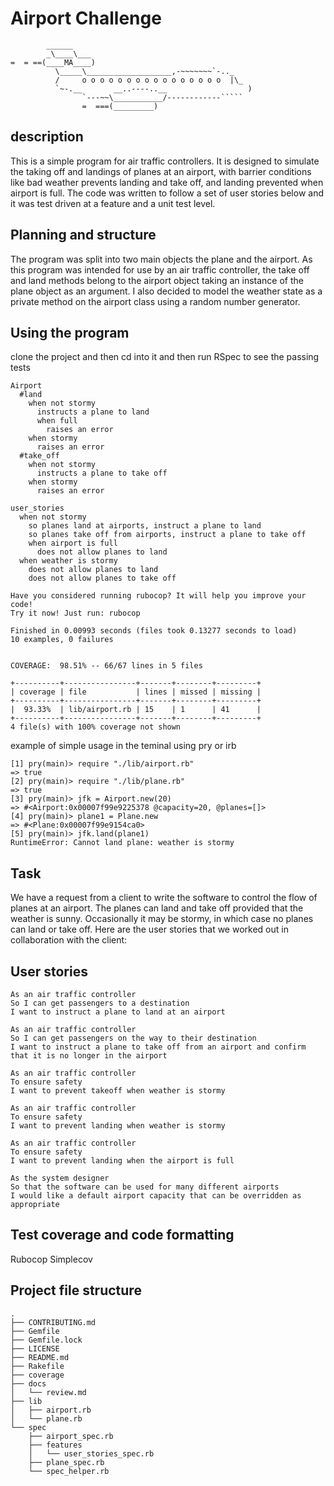 Airport Challenge
=================

```
        ______
        _\____\___
=  = ==(____MA____)
          \_____\___________________,-~~~~~~~`-.._
          /     o o o o o o o o o o o o o o o o  |\_
          `~-.__       __..----..__                  )
                `---~~\___________/------------`````
                =  ===(_________)

```

description
------------

This is a simple program for air traffic controllers. It is designed to simulate the taking off and landings of planes at an airport, with barrier conditions like bad weather prevents landing and take off, and landing prevented when airport is full. The code was written to follow a set of user stories below and it was test driven at a feature and a unit test level.

Planning and structure
----------------------

The program was split into two main objects the plane and the airport. As this program was intended for use by an air traffic controller, the take off and land methods belong to the airport object taking an instance of the plane object as an argument. I also decided to model the weather state as a private method on the airport class using a random number generator.

Using the program
-----------------

clone the project and then cd into it and then run RSpec to see the passing tests

```
Airport
  #land
    when not stormy
      instructs a plane to land
      when full
        raises an error
    when stormy
      raises an error
  #take_off
    when not stormy
      instructs a plane to take off
    when stormy
      raises an error

user_stories
  when not stormy
    so planes land at airports, instruct a plane to land
    so planes take off from airports, instruct a plane to take off
    when airport is full
      does not allow planes to land
  when weather is stormy
    does not allow planes to land
    does not allow planes to take off

Have you considered running rubocop? It will help you improve your code!
Try it now! Just run: rubocop

Finished in 0.00993 seconds (files took 0.13277 seconds to load)
10 examples, 0 failures


COVERAGE:  98.51% -- 66/67 lines in 5 files

+----------+----------------+-------+--------+---------+
| coverage | file           | lines | missed | missing |
+----------+----------------+-------+--------+---------+
|  93.33%  | lib/airport.rb | 15    | 1      | 41      |
+----------+----------------+-------+--------+---------+
4 file(s) with 100% coverage not shown

```


example of simple usage in the teminal using pry or irb

```
[1] pry(main)> require "./lib/airport.rb"
=> true
[2] pry(main)> require "./lib/plane.rb"
=> true
[3] pry(main)> jfk = Airport.new(20)
=> #<Airport:0x00007f99e9225378 @capacity=20, @planes=[]>
[4] pry(main)> plane1 = Plane.new
=> #<Plane:0x00007f99e9154ca0>
[5] pry(main)> jfk.land(plane1)
RuntimeError: Cannot land plane: weather is stormy
```



Task
-----

We have a request from a client to write the software to control the flow of planes at an airport. The planes can land and take off provided that the weather is sunny. Occasionally it may be stormy, in which case no planes can land or take off.  Here are the user stories that we worked out in collaboration with the client:

User stories
------------

```
As an air traffic controller
So I can get passengers to a destination
I want to instruct a plane to land at an airport

As an air traffic controller
So I can get passengers on the way to their destination
I want to instruct a plane to take off from an airport and confirm that it is no longer in the airport

As an air traffic controller
To ensure safety
I want to prevent takeoff when weather is stormy

As an air traffic controller
To ensure safety
I want to prevent landing when weather is stormy

As an air traffic controller
To ensure safety
I want to prevent landing when the airport is full

As the system designer
So that the software can be used for many different airports
I would like a default airport capacity that can be overridden as appropriate
```


Test coverage and code formatting
---------------------------------

Rubocop
Simplecov


Project file structure
----------------------

```
.
├── CONTRIBUTING.md
├── Gemfile
├── Gemfile.lock
├── LICENSE
├── README.md
├── Rakefile
├── coverage
├── docs
│   └── review.md
├── lib
│   ├── airport.rb
│   └── plane.rb
└── spec
    ├── airport_spec.rb
    ├── features
    │   └── user_stories_spec.rb
    ├── plane_spec.rb
    └── spec_helper.rb

```
